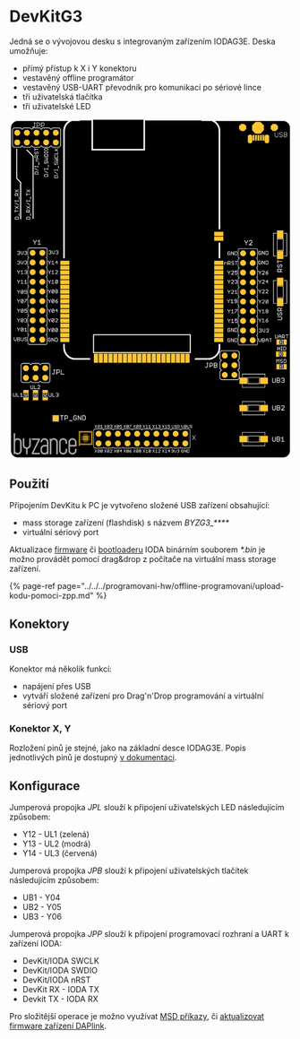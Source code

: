 # DevKitG3

Jedná se o vývojovou desku s integrovaným zařízením IODAG3E. Deska umožňuje:

* přímý přístup k X i Y konektoru
* vestavěný offline programátor
* vestavěný USB-UART převodník pro komunikaci po sériové lince
* tři uživatelská tlačítka
* tři uživatelské LED

![DevKitG3](../../../../.gitbook/assets/dkg3.png)

## Použití

Připojením DevKitu k PC je vytvořeno složené USB zařízení obsahující:

* mass storage zařízení \(flashdisk\) s názvem _BYZG3\_\*\*\*\*_
* virtuální sériový port

Aktualizace [firmware](../../../programovani-hw/struktura-programu.md) či [bootloaderu](../../../architektura-fw/bootloader/) IODA binárním souborem _\*.bin_ je možno provádět pomocí drag&drop z počítače na virtuální mass storage zařízení.

{% page-ref page="../../../programovani-hw/offline-programovani/upload-kodu-pomoci-zpp.md" %}

## Konektory

### USB

Konektor má několik funkcí:

* napájení přes USB
* vytváří složené zařízení pro Drag'n'Drop programování a virtuální sériový port

### Konektor X, Y

Rozložení pinů je stejné, jako na základní desce IODAG3E. Popis jednotlivých pinů je dostupný [v dokumentaci](../../zakladni-jednotky/iodag3e/konektor-x-a-y.md).

## Konfigurace

Jumperová propojka _JPL_ slouží k připojení uživatelských LED následujícím způsobem:

* Y12 - UL1 \(zelená\)
* Y13 - UL2 \(modrá\)
* Y14 - UL3 \(červená\)

Jumperová propojka _JPB_ slouží k připojení uživatelských tlačítek následujícím způsobem:

* UB1 - Y04
* UB2 - Y05
* UB3 - Y06

Jumperová propojka _JPP_ slouží k připojení programovací rozhraní a UART k zařízení IODA:

* DevKit/IODA SWCLK
* DevKit/IODA SWDIO
* DevKit/IODA nRST
* DevKit RX - IODA TX
* Devkit TX - IODA RX

Pro složitější operace je možno využívat [MSD příkazy](../../../programovani-hw/offline-programovani/upload-kodu-pomoci-zpp.md#msd-prikazy), či [aktualizovat firmware zařízení DAPlink](../../../programovani-hw/offline-programovani/upload-kodu-pomoci-zpp.md#aktualizace-firmware-programatoru).

## 

  


